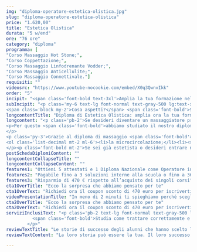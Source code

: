 ```yaml
---
img: "diploma-operatore-estetica-olistica.jpg"
slug: "diploma-operatore-estetica-olistica"
price: "1.620,00"
title: "Estetica Olistica"
durata: "5 w/end"
ore: "76 ore"
category: "diploma"
programma: [
"Corso Massaggio Hot Stone;",
"Corso Coppettazione;",
"Corso Massaggio Linfodrenante Vodder;",
"Corso Massaggio Anticellulite;",
"Corso Massaggio Connettivale."]
requisiti: ""
videosrc: "https://www.youtube-nocookie.com/embed/X0q3QwnvIkk"
order: "5"
incipit: "<span class='font-bold text-3xl'>Amplia la tua formazione nel campo estetico e olistico con il nostro Diploma"
subIncipit: "<p class='my-6 text-lg font-normal text-gray-500 lg:text-xl sm:px-16 xl:px-48 text-center'><span class='font-bold'>Cinque corsi</span> ideati e studiati <span class='font-bold'>per chi desidera imparare nuove tecniche di massaggio</span> con strumenti alternativi alle mani. 
<span class='block my-2'>Cosa aspetti?</span> <span class='font-bold'>Scopri subito cos’è incluso nella nostra offerta formativa.</span></p>"
longcontentTitle: "Diploma di Estetica Olistica: amplia ora la tua formazione"            
longcontent: "<p class='pb-2'>Se desideri diventare un massaggiatore professionista, devi assolutamente conoscere tutte le tecniche di cui il corpo ha bisogno.</p> 
<p>Per questo <span class='font-bold'>abbiamo studiato il nostro diploma di estetica olistica, che allarga le tue conoscenze con cinque tecniche di massaggio</span> inerenti al trattamento del secondo strato cutaneo ossia il derma. 
</p>
<p class='py-3'>Grazie al diploma di massaggio <span class='font-bold'>imparerai a eseguire trattamenti per:</span></p>
<ol class='list-decimal mt-2 ml-6'><li>la microcircolazione;</li><li><span class='font-bold'>il tessuto connettivo;</span></li><li>gli strati sottocutanei del grasso;</li><li><span class='font-bold'>la vasodilatazione e vasocostrizione del microcircolo.</span></li></ol><p class='mt-2'><span class='font-bold'>Potrai trovare impiego presso le strutture estetiche per la parte olistica dei trattamenti</span> dove uniamo al lavoro cutaneo una distensione mentale che esercita un’azione rilassante a livello superficiale della cute. 
</p><p class='font-bold mt-2'>Se sei già estetista o desideri entrare nel mondo dell'estetica, questo corso ti permetterà di avere a tua disposizione un bagaglio di informazioni, conoscenze e competenze che si integra perfettamente con i tuoi studi.</p>"
postSchedaDiplomiContent: ""
longcontentCollapseTitle: ""
longcontentCollapseContent: ""
features1: "Ottieni 5 attestati e 1 Diploma Nazionale come Operatore in Estetica Olistica"
features2: "Pagabile fino a 3 soluzioni interne alla scuola o fino a 36 rate con finanziaria convenzionata"
features3: "Risparmio di 470 € rispetto all’acquisto dei singoli corsi"  
cta1OverTitle: "Ecco la sorpresa che abbiamo pensato per te"
cta1OverText: "Richiedi ora il coupon sconto di 470 euro per iscriverti al diploma di estetica olistica"
videoPresentationTitle: "In meno di 2 minuti ti spieghiamo perché scegliere il Diploma Nazionale di Operatore in Estetica Olistica"
cta2OverTitle: "Ecco la sorpresa che abbiamo pensato per te"
cta2OverText: "Richiedi ora il coupon sconto di 470 euro per iscriverti al diploma di estetica olistica"
serviziInclusiText: "<p class='pb-2 text-lg font-normal text-gray-500 lg:text-xl sm:px-16 lg:px-48 text-justify'>
          <span class='font-bold'>Studia come trattare correttamente e sinergicamente corpo e mente</span>. Impara a lavorare il corpo con strumenti alternativi alle mani. <span class='font-bold'>Migliora la tua sensibilità di massaggiatore.</span> Cosa aspetti? <span class='font-bold'>Scegli ora il nostro diploma di Estetica Olistica.</span>
        </p>"
reviewTextTitle: "Le storie di successo degli alunni che hanno scelto la nostra scuola di massaggio"        
reviewTextContent: "La loro storia può essere la tua. Il loro successo puoi ottenerlo anche tu.<span class='block py-2'>Cosa aspetti? Scegli anche tu di essere finalmente felice del lavoro che scegli.</span>" 

---
```

